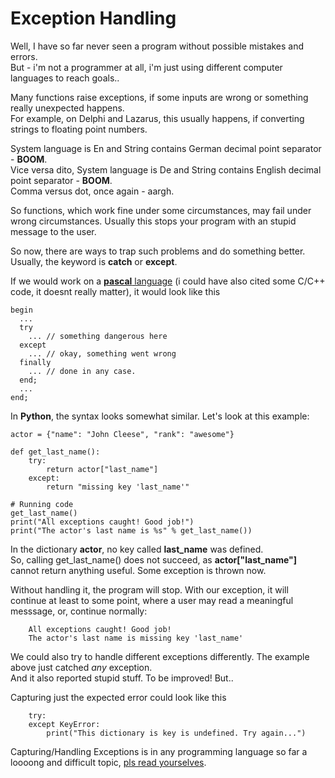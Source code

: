 # Exception Handling

Well, I have so far never seen a program without possible mistakes and errors.  
But - i'm not a programmer at all, i'm just using different computer languages to reach goals..

Many functions raise exceptions, if some inputs are wrong or something really unexpected happens.  
For example, on Delphi and Lazarus, this usually happens, if converting strings to floating point numbers.

System language is En and String contains German decimal point separator - **BOOM**.  
Vice versa dito, System language is De and String contains English decimal point separator - **BOOM**.  
Comma versus dot, once again - aargh.

So functions, which work fine under some circumstances, may fail under wrong circumstances. Usually this stops your program with an stupid message to the user.

So now, there are ways to trap such problems and do something better. Usually, the keyword is **catch** or **except**.

If we would work on a [**pascal** language](https://wiki.freepascal.org/Try/de) (i could have also cited some C/C++ code, it doesnt really matter), it would look like this
```
begin
  ...
  try
    ... // something dangerous here
  except
    ... // okay, something went wrong
  finally
    ... // done in any case.
  end;
  ...
end;
```

In **Python**, the syntax looks somewhat similar. Let's look at this example:
```
actor = {"name": "John Cleese", "rank": "awesome"}

def get_last_name():
    try:
        return actor["last_name"]
    except:
        return "missing key 'last_name'"

# Running code
get_last_name()
print("All exceptions caught! Good job!")
print("The actor's last name is %s" % get_last_name())
```
In the dictionary **actor**, no key called **last_name** was defined.  
So, calling get_last_name() does not succeed, as **actor["last_name"]** cannot return anything useful. Some exception is thrown now.

Without handling it, the program will stop. With our exception, it will continue at least to some point, where a user may read a meaningful messsage, or, continue normally:
```
    All exceptions caught! Good job!
    The actor's last name is missing key 'last_name'
```

We could also try to handle different exceptions differently. The example above just catched *any* exception.  
And it also reported stupid stuff. To be improved! But..  

Capturing just the expected error could look like this
```
    try:
    except KeyError:
        print("This dictionary is key is undefined. Try again...")
```

Capturing/Handling Exceptions is in any programming language so far a loooong and difficult topic, [pls read yourselves](https://docs.python.org/3/tutorial/errors.html#handling-exceptions).
